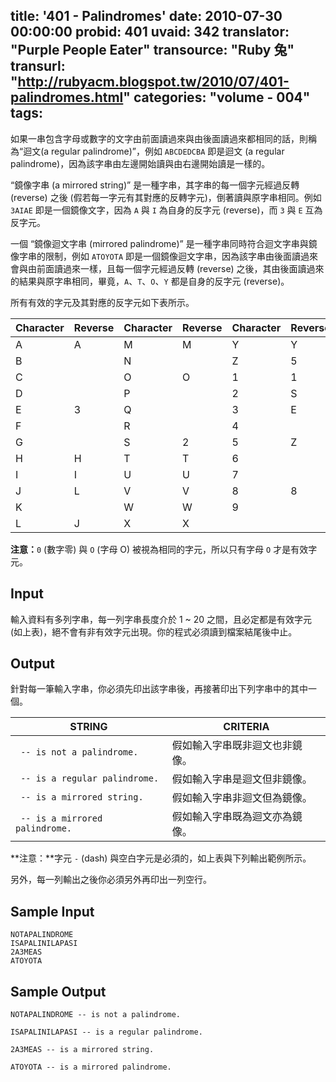 title: '401 - Palindromes'
date: 2010-07-30 00:00:00
probid: 401
uvaid: 342
translator: "Purple People Eater"
transource: "Ruby 兔"
transurl: "http://rubyacm.blogspot.tw/2010/07/401-palindromes.html"
categories: "volume - 004"
tags:
---

如果一串包含字母或數字的文字由前面讀過來與由後面讀過來都相同的話，則稱為“迴文(a regular palindrome)”，例如 `ABCDEDCBA` 即是迴文 (a regular palindrome)，因為該字串由左邊開始讀與由右邊開始讀是一樣的。

“鏡像字串 (a mirrored string)” 是一種字串，其字串的每一個字元經過反轉 (reverse) 之後 (假若每一字元有其對應的反轉字元)，倒著讀與原字串相同。例如 `3AIAE` 即是一個鏡像文字，因為 `A` 與 `I` 為自身的反字元 (reverse)，而 `3` 與 `E` 互為反字元。

一個 “鏡像迴文字串 (mirrored palindrome)” 是一種字串同時符合迴文字串與鏡像字串的限制，例如 `ATOYOTA` 即是一個鏡像迴文字串，因為該字串由後面讀過來會與由前面讀過來一樣，且每一個字元經過反轉 (reverse) 之後，其由後面讀過來的結果與原字串相同，畢竟，`A`、`T`、`O`、`Y` 都是自身的反字元 (reverse)。

所有有效的字元及其對應的反字元如下表所示。

| Character | Reverse | Character | Reverse | Character | Reverse |
|-----------|---------|-----------|---------|-----------|---------|
| A         | A       | M         | M       | Y         | Y       |
| B         |         | N         |         | Z         | 5       |
| C         |         | O         | O       | 1         | 1       |
| D         |         | P         |         | 2         | S       |
| E         | 3       | Q         |         | 3         | E       |
| F         |         | R         |         | 4         |         |
| G         |         | S         | 2       | 5         | Z       |
| H         | H       | T         | T       | 6         |         |
| I         | I       | U         | U       | 7         |         |
| J         | L       | V         | V       | 8         | 8       |
| K         |         | W         | W       | 9         |         |
| L         | J       | X         | X       |           |         |

**注意：**`0` (數字零) 與 `O` (字母 O) 被視為相同的字元，所以只有字母 `O` 才是有效字元。

## Input ##

輸入資料有多列字串，每一列字串長度介於 1 \~ 20 之間，且必定都是有效字元 (如上表)，絕不會有非有效字元出現。你的程式必須讀到檔案結尾後中止。

## Output ##

針對每一筆輸入字串，你必須先印出該字串後，再接著印出下列字串中的其中一個。

|            STRING              |           CRITERIA            |
|--------------------------------|-------------------------------|
|` -- is not a palindrome.`      | 假如輸入字串既非迴文也非鏡像。|
|` -- is a regular palindrome.`  | 假如輸入字串是迴文但非鏡像。  |
|` -- is a mirrored string.`     | 假如輸入字串非迴文但為鏡像。  |
|` -- is a mirrored palindrome.` | 假如輸入字串既為迴文亦為鏡像。|

**注意：**字元 `-` (dash) 與空白字元是必須的，如上表與下列輸出範例所示。

另外，每一列輸出之後你必須另外再印出一列空行。

## Sample Input ##

	NOTAPALINDROME
	ISAPALINILAPASI
	2A3MEAS
	ATOYOTA

## Sample Output ##

	NOTAPALINDROME -- is not a palindrome.
	 
	ISAPALINILAPASI -- is a regular palindrome.
	 
	2A3MEAS -- is a mirrored string.
	 
	ATOYOTA -- is a mirrored palindrome.
	　